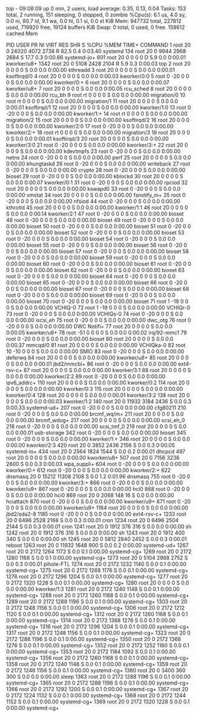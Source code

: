 top - 09:08:09 up 0 min,  2 users,  load average: 0.35, 0.13, 0.04
Tasks: 153 total,   2 running, 151 sleeping,   0 stopped,   0 zombie
%Cpu(s):  6.1 us,  4.0 sy,  0.0 ni, 80.7 id,  9.1 wa,  0.0 hi,  0.1 si,  0.0 st
KiB Mem:    947732 total,   227812 used,   719920 free,    19124 buffers
KiB Swap:        0 total,        0 used,        0 free.   158612 cached Mem

  PID USER      PR  NI    VIRT    RES    SHR S  %CPU %MEM     TIME+ COMMAND
    1 root      20   0   24020   4072   2736 R  82.5  0.4   0:03.40 systemd
  134 root      20   0    9944   2968   2684 S  17.7  0.3   0:00.66 systemd-jo+
  601 root      20   0       0      0      0 D   5.9  0.0   0:00.01 kworker/u8+
 1342 root      20   0    5108   2428   2104 R   5.9  0.3   0:00.03 top
    2 root      20   0       0      0      0 S   0.0  0.0   0:00.00 kthreadd
    3 root      20   0       0      0      0 S   0.0  0.0   0:00.01 ksoftirqd/0
    4 root      20   0       0      0      0 S   0.0  0.0   0:00.03 kworker/0:0
    5 root       0 -20       0      0      0 S   0.0  0.0   0:00.00 kworker/0:+
    6 root      20   0       0      0      0 S   0.0  0.0   0:00.07 kworker/u8+
    7 root      20   0       0      0      0 S   0.0  0.0   0:00.05 rcu_sched
    8 root      20   0       0      0      0 S   0.0  0.0   0:00.00 rcu_bh
    9 root      rt   0       0      0      0 S   0.0  0.0   0:00.00 migration/0
   10 root      rt   0       0      0      0 S   0.0  0.0   0:00.00 migration/1
   11 root      20   0       0      0      0 S   0.0  0.0   0:00.01 ksoftirqd/1
   12 root      20   0       0      0      0 S   0.0  0.0   0:00.00 kworker/1:0
   13 root       0 -20       0      0      0 S   0.0  0.0   0:00.00 kworker/1:+
   14 root      rt   0       0      0      0 S   0.0  0.0   0:00.00 migration/2
   15 root      20   0       0      0      0 S   0.0  0.0   0:00.00 ksoftirqd/2
   16 root      20   0       0      0      0 S   0.0  0.0   0:00.00 kworker/2:0
   17 root       0 -20       0      0      0 S   0.0  0.0   0:00.00 kworker/2:+
   18 root      rt   0       0      0      0 S   0.0  0.0   0:00.00 migration/3
   19 root      20   0       0      0      0 S   0.0  0.0   0:00.01 ksoftirqd/3
   20 root      20   0       0      0      0 S   0.0  0.0   0:00.00 kworker/3:0
   21 root       0 -20       0      0      0 S   0.0  0.0   0:00.00 kworker/3:+
   22 root      20   0       0      0      0 S   0.0  0.0   0:00.00 kdevtmpfs
   23 root       0 -20       0      0      0 S   0.0  0.0   0:00.00 netns
   24 root       0 -20       0      0      0 S   0.0  0.0   0:00.00 perf
   25 root      20   0       0      0      0 S   0.0  0.0   0:00.00 khungtaskd
   26 root       0 -20       0      0      0 S   0.0  0.0   0:00.00 writeback
   27 root       0 -20       0      0      0 S   0.0  0.0   0:00.00 crypto
   28 root       0 -20       0      0      0 S   0.0  0.0   0:00.00 bioset
   29 root       0 -20       0      0      0 S   0.0  0.0   0:00.00 kblockd
   30 root      20   0       0      0      0 S   0.0  0.0   0:00.07 kworker/0:1
   31 root       0 -20       0      0      0 S   0.0  0.0   0:00.00 rpciod
   32 root      20   0       0      0      0 S   0.0  0.0   0:00.00 kswapd0
   33 root       0 -20       0      0      0 S   0.0  0.0   0:00.00 vmstat
   34 root      20   0       0      0      0 S   0.0  0.0   0:00.00 fsnotify_m+
   35 root       0 -20       0      0      0 S   0.0  0.0   0:00.00 nfsiod
   44 root       0 -20       0      0      0 S   0.0  0.0   0:00.00 kthrotld
   45 root      20   0       0      0      0 S   0.0  0.0   0:00.00 kworker/1:1
   46 root      20   0       0      0      0 S   0.0  0.0   0:00.14 kworker/2:1
   47 root       0 -20       0      0      0 S   0.0  0.0   0:00.00 bioset
   48 root       0 -20       0      0      0 S   0.0  0.0   0:00.00 bioset
   49 root       0 -20       0      0      0 S   0.0  0.0   0:00.00 bioset
   50 root       0 -20       0      0      0 S   0.0  0.0   0:00.00 bioset
   51 root       0 -20       0      0      0 S   0.0  0.0   0:00.00 bioset
   52 root       0 -20       0      0      0 S   0.0  0.0   0:00.00 bioset
   53 root       0 -20       0      0      0 S   0.0  0.0   0:00.00 bioset
   54 root       0 -20       0      0      0 S   0.0  0.0   0:00.00 bioset
   55 root       0 -20       0      0      0 S   0.0  0.0   0:00.00 bioset
   56 root       0 -20       0      0      0 S   0.0  0.0   0:00.00 bioset
   57 root       0 -20       0      0      0 S   0.0  0.0   0:00.00 bioset
   58 root       0 -20       0      0      0 S   0.0  0.0   0:00.00 bioset
   59 root       0 -20       0      0      0 S   0.0  0.0   0:00.00 bioset
   60 root       0 -20       0      0      0 S   0.0  0.0   0:00.00 bioset
   61 root       0 -20       0      0      0 S   0.0  0.0   0:00.00 bioset
   62 root       0 -20       0      0      0 S   0.0  0.0   0:00.00 bioset
   63 root       0 -20       0      0      0 S   0.0  0.0   0:00.00 bioset
   64 root       0 -20       0      0      0 S   0.0  0.0   0:00.00 bioset
   65 root       0 -20       0      0      0 S   0.0  0.0   0:00.00 bioset
   66 root       0 -20       0      0      0 S   0.0  0.0   0:00.00 bioset
   67 root       0 -20       0      0      0 S   0.0  0.0   0:00.00 bioset
   68 root       0 -20       0      0      0 S   0.0  0.0   0:00.00 bioset
   69 root       0 -20       0      0      0 S   0.0  0.0   0:00.00 bioset
   70 root       0 -20       0      0      0 S   0.0  0.0   0:00.00 bioset
   71 root       1 -19       0      0      0 S   0.0  0.0   0:00.00 VCHIQ-0
   72 root       1 -19       0      0      0 S   0.0  0.0   0:00.00 VCHIQr-0
   73 root       0 -20       0      0      0 S   0.0  0.0   0:00.00 VCHIQs-0
   74 root       0 -20       0      0      0 S   0.0  0.0   0:00.00 iscsi_eh
   75 root       0 -20       0      0      0 S   0.0  0.0   0:00.00 dwc_otg
   76 root       0 -20       0      0      0 S   0.0  0.0   0:00.00 DWC Notifi+
   77 root      20   0       0      0      0 S   0.0  0.0   0:00.05 kworker/u8+
   78 root     -51   0       0      0      0 S   0.0  0.0   0:00.02 irq/92-mmc1
   79 root       0 -20       0      0      0 S   0.0  0.0   0:00.00 bioset
   80 root      20   0       0      0      0 S   0.0  0.0   0:00.37 mmcqd/0
   81 root      20   0       0      0      0 S   0.0  0.0   0:00.00 VCHIQka-0
   82 root      10 -10       0      0      0 S   0.0  0.0   0:00.00 SMIO
   83 root       0 -20       0      0      0 S   0.0  0.0   0:00.00 deferwq
   84 root      20   0       0      0      0 S   0.0  0.0   0:00.00 kworker/u8+
   85 root      20   0       0      0      0 S   0.0  0.0   0:00.01 jbd2/mmcbl+
   86 root       0 -20       0      0      0 S   0.0  0.0   0:00.00 ext4-rsv-c+
   87 root      20   0       0      0      0 S   0.0  0.0   0:00.00 kworker/3:1
   88 root      20   0       0      0      0 S   0.0  0.0   0:00.00 kworker/2:2
   89 root       0 -20       0      0      0 S   0.0  0.0   0:00.00 ipv6_addrc+
  110 root      20   0       0      0      0 S   0.0  0.0   0:00.00 kworker/0:2
  114 root      20   0       0      0      0 S   0.0  0.0   0:00.00 kworker/0:3
  115 root      20   0       0      0      0 S   0.0  0.0   0:00.00 kworker/0:4
  128 root      20   0       0      0      0 S   0.0  0.0   0:00.01 kworker/3:2
  138 root      20   0       0      0      0 S   0.0  0.0   0:00.03 kworker/1:2
  140 root      20   0   11932   3184   2436 S   0.0  0.3   0:00.33 systemd-ud+
  207 root       0 -20       0      0      0 S   0.0  0.0   0:00.00 cfg80211
  210 root       0 -20       0      0      0 S   0.0  0.0   0:00.00 brcmf_wq/m+
  211 root      20   0       0      0      0 S   0.0  0.0   0:00.00 brcmf_wdog+
  217 root      20   0       0      0      0 S   0.0  0.0   0:00.00 scsi_eh_0
  218 root       0 -20       0      0      0 S   0.0  0.0   0:00.00 scsi_tmf_0
  219 root      20   0       0      0      0 S   0.0  0.0   0:00.01 usb-storage
  342 root       0 -20       0      0      0 S   0.0  0.0   0:00.00 bioset
  345 root       0 -20       0      0      0 S   0.0  0.0   0:00.00 kworker/1:+
  346 root      20   0       0      0      0 S   0.0  0.0   0:00.00 kworker/2:3
  420 root      20   0    3852   2436   2156 S   0.0  0.3   0:00.05 systemd-lo+
  434 root      20   0    2564   1824   1544 S   0.0  0.2   0:00.01 dhcpcd
  497 root      20   0       0      0      0 S   0.0  0.0   0:00.00 kworker/u8+
  507 root      20   0    7156   3236   2800 S   0.0  0.3   0:00.03 wpa_suppli+
  604 root       0 -20       0      0      0 S   0.0  0.0   0:00.00 kworker/0:+
  612 root       0 -20       0      0      0 S   0.0  0.0   0:00.00 kworker/2:+
  622 dnsmasq   20   0   15212  11308   2108 S   0.0  1.2   0:01.96 dnsmasq
  755 root       0 -20       0      0      0 S   0.0  0.0   0:00.00 kworker/3:+
  866 root       0 -20       0      0      0 S   0.0  0.0   0:00.00 kworker/u9+
  867 root       0 -20       0      0      0 S   0.0  0.0   0:00.00 hci0
  868 root       0 -20       0      0      0 S   0.0  0.0   0:00.00 hci0
  869 root      20   0    2068    148     16 S   0.0  0.0   0:00.00 hciattach
  870 root       0 -20       0      0      0 S   0.0  0.0   0:00.00 kworker/u9+
  871 root       0 -20       0      0      0 S   0.0  0.0   0:00.00 kworker/u9+
 1184 root      20   0       0      0      0 S   0.0  0.0   0:00.00 jbd2/sda2-8
 1185 root       0 -20       0      0      0 S   0.0  0.0   0:00.00 ext4-rsv-c+
 1233 root      20   0    6496   2528   2168 S   0.0  0.3   0:00.01 cron
 1234 root      20   0    6496   2504   2144 S   0.0  0.3   0:00.01 cron
 1241 root      20   0    1912    376    316 S   0.0  0.0   0:00.00 sh
 1242 root      20   0    1912    376    316 S   0.0  0.0   0:00.00 sh
 1243 root      20   0    1912    400    340 S   0.0  0.0   0:00.00 sh
 1245 root      20   0    5812   2840   2452 S   0.0  0.3   0:00.01 reboot
 1263 root      20   0   11932   1648    900 S   0.0  0.2   0:00.00 systemd-ud+
 1267 root      20   0    2172   1264   1172 S   0.0  0.1   0:00.00 systemd-cg+
 1269 root      20   0    2172   1260   1168 S   0.0  0.1   0:00.00 systemd-cg+
 1273 root      20   0    5104   2988   2752 S   0.0  0.3   0:00.01 pihole-FTL
 1274 root      20   0    2172   1232   1140 S   0.0  0.1   0:00.00 systemd-cg+
 1275 root      20   0    2172   1268   1176 S   0.0  0.1   0:00.00 systemd-cg+
 1276 root      20   0    2172   1296   1204 S   0.0  0.1   0:00.00 systemd-cg+
 1277 root      20   0    2172   1320   1228 S   0.0  0.1   0:00.00 systemd-cg+
 1280 root      20   0       0      0      0 S   0.0  0.0   0:00.00 kworker/1:3
 1281 root      20   0    2172   1240   1148 S   0.0  0.1   0:00.00 systemd-cg+
 1288 root      20   0    2172   1260   1168 S   0.0  0.1   0:00.00 systemd-cg+
 1289 root      20   0    2172   1288   1196 S   0.0  0.1   0:00.00 systemd-cg+
 1303 root      20   0    2172   1248   1156 S   0.0  0.1   0:00.00 systemd-cg+
 1306 root      20   0    2172   1212   1120 S   0.0  0.1   0:00.00 systemd-cg+
 1312 root      20   0    2172   1260   1168 S   0.0  0.1   0:00.00 systemd-cg+
 1314 root      20   0    2172   1368   1276 S   0.0  0.1   0:00.00 systemd-cg+
 1316 root      20   0    2172   1296   1204 S   0.0  0.1   0:00.00 systemd-cg+
 1317 root      20   0    2172   1248   1156 S   0.0  0.1   0:00.00 systemd-cg+
 1323 root      20   0    2172   1288   1196 S   0.0  0.1   0:00.00 systemd-cg+
 1350 root      20   0    2172   1368   1276 S   0.0  0.1   0:00.00 systemd-cg+
 1352 root      20   0    2172   1252   1160 S   0.0  0.1   0:00.00 systemd-cg+
 1353 root      20   0    2172   1184   1092 S   0.0  0.1   0:00.00 systemd-cg+
 1356 root      20   0    2172   1260   1168 S   0.0  0.1   0:00.00 systemd-cg+
 1358 root      20   0    2172   1240   1148 S   0.0  0.1   0:00.00 systemd-cg+
 1359 root      20   0    2172   1248   1156 S   0.0  0.1   0:00.00 systemd-cg+
 1360 root      20   0    3400    360    300 S   0.0  0.0   0:00.00 sleep
 1363 root      20   0    2172   1288   1196 S   0.0  0.1   0:00.00 systemd-cg+
 1365 root      20   0    2172   1288   1196 S   0.0  0.1   0:00.00 systemd-cg+
 1366 root      20   0    2172   1292   1200 S   0.0  0.1   0:00.00 systemd-cg+
 1367 root      20   0    2172   1224   1132 S   0.0  0.1   0:00.00 systemd-cg+
 1368 root      20   0    2172   1244   1152 S   0.0  0.1   0:00.00 systemd-cg+
 1369 root      20   0    2172   1320   1228 S   0.0  0.1   0:00.00 systemd-cg+
